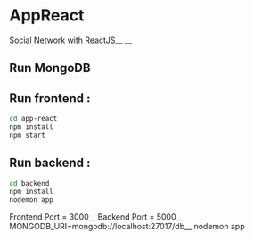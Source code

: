 # AppReact
Social Network with ReactJS__
__
## Run MongoDB

## Run frontend :
```bash
cd app-react
npm install
npm start
```


## Run backend :
```bash
cd backend
npm install
nodemon app
```

Frontend Port = 3000__
Backend Port = 5000__
MONGODB_URI=mongodb://localhost:27017/db__
nodemon app
